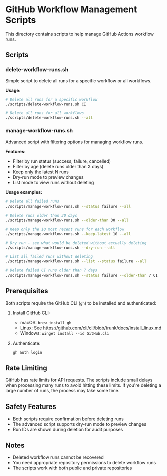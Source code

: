 # GitHub Workflow Management Scripts

This directory contains scripts to help manage GitHub Actions workflow runs.

## Scripts

### delete-workflow-runs.sh

Simple script to delete all runs for a specific workflow or all workflows.

**Usage:**
```bash
# Delete all runs for a specific workflow
./scripts/delete-workflow-runs.sh CI

# Delete all runs for all workflows
./scripts/delete-workflow-runs.sh --all
```

### manage-workflow-runs.sh

Advanced script with filtering options for managing workflow runs.

**Features:**
- Filter by run status (success, failure, cancelled)
- Filter by age (delete runs older than X days)
- Keep only the latest N runs
- Dry-run mode to preview changes
- List mode to view runs without deleting

**Usage examples:**
```bash
# Delete all failed runs
./scripts/manage-workflow-runs.sh --status failure --all

# Delete runs older than 30 days
./scripts/manage-workflow-runs.sh --older-than 30 --all

# Keep only the 10 most recent runs for each workflow
./scripts/manage-workflow-runs.sh --keep-latest 10 --all

# Dry run - see what would be deleted without actually deleting
./scripts/manage-workflow-runs.sh --dry-run --all

# List all failed runs without deleting
./scripts/manage-workflow-runs.sh --list --status failure --all

# Delete failed CI runs older than 7 days
./scripts/manage-workflow-runs.sh --status failure --older-than 7 CI
```

## Prerequisites

Both scripts require the GitHub CLI (`gh`) to be installed and authenticated:

1. Install GitHub CLI:
   - macOS: `brew install gh`
   - Linux: See https://github.com/cli/cli/blob/trunk/docs/install_linux.md
   - Windows: `winget install --id GitHub.cli`

2. Authenticate:
   ```bash
   gh auth login
   ```

## Rate Limiting

GitHub has rate limits for API requests. The scripts include small delays when processing many runs to avoid hitting these limits. If you're deleting a large number of runs, the process may take some time.

## Safety Features

- Both scripts require confirmation before deleting runs
- The advanced script supports dry-run mode to preview changes
- Run IDs are shown during deletion for audit purposes

## Notes

- Deleted workflow runs cannot be recovered
- You need appropriate repository permissions to delete workflow runs
- The scripts work with both public and private repositories
